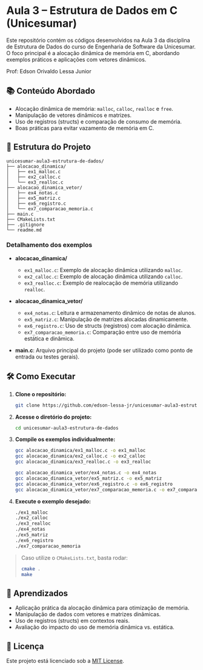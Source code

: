 
# Aula 3 – Estrutura de Dados em C (Unicesumar)

Este repositório contém os códigos desenvolvidos na Aula 3 da disciplina de Estrutura de Dados do curso de Engenharia de Software da Unicesumar. O foco principal é a alocação dinâmica de memória em C, abordando exemplos práticos e aplicações com vetores dinâmicos.

Prof: Edson Orivaldo Lessa Junior

## 📚 Conteúdo Abordado

- Alocação dinâmica de memória: `malloc`, `calloc`, `realloc` e `free`.
- Manipulação de vetores dinâmicos e matrizes.
- Uso de registros (structs) e comparação de consumo de memória.
- Boas práticas para evitar vazamento de memória em C.

## 📁 Estrutura do Projeto

```
unicesumar-aula3-estrutura-de-dados/
├── alocacao_dinamica/
│   ├── ex1_malloc.c
│   ├── ex2_calloc.c
│   └── ex3_realloc.c
├── alocacao_dinamica_vetor/
│   ├── ex4_notas.c
│   ├── ex5_matriz.c
│   ├── ex6_registro.c
│   └── ex7_comparacao_memoria.c
├── main.c
├── CMakeLists.txt
├── .gitignore
└── readme.md
```

### Detalhamento dos exemplos

- **alocacao_dinamica/**
  - `ex1_malloc.c`: Exemplo de alocação dinâmica utilizando `malloc`.
  - `ex2_calloc.c`: Exemplo de alocação dinâmica utilizando `calloc`.
  - `ex3_realloc.c`: Exemplo de realocação de memória utilizando `realloc`.

- **alocacao_dinamica_vetor/**
  - `ex4_notas.c`: Leitura e armazenamento dinâmico de notas de alunos.
  - `ex5_matriz.c`: Manipulação de matrizes alocadas dinamicamente.
  - `ex6_registro.c`: Uso de structs (registros) com alocação dinâmica.
  - `ex7_comparacao_memoria.c`: Comparação entre uso de memória estática e dinâmica.

- **main.c**: Arquivo principal do projeto (pode ser utilizado como ponto de entrada ou testes gerais).

## 🛠️ Como Executar

1. **Clone o repositório:**

   ```bash
   git clone https://github.com/edson-lessa-jr/unicesumar-aula3-estrutura-de-dados.git
   ```

2. **Acesse o diretório do projeto:**

   ```bash
   cd unicesumar-aula3-estrutura-de-dados
   ```

3. **Compile os exemplos individualmente:**

   ```bash
   gcc alocacao_dinamica/ex1_malloc.c -o ex1_malloc
   gcc alocacao_dinamica/ex2_calloc.c -o ex2_calloc
   gcc alocacao_dinamica/ex3_realloc.c -o ex3_realloc

   gcc alocacao_dinamica_vetor/ex4_notas.c -o ex4_notas
   gcc alocacao_dinamica_vetor/ex5_matriz.c -o ex5_matriz
   gcc alocacao_dinamica_vetor/ex6_registro.c -o ex6_registro
   gcc alocacao_dinamica_vetor/ex7_comparacao_memoria.c -o ex7_comparacao_memoria
   ```

4. **Execute o exemplo desejado:**

   ```bash
   ./ex1_malloc
   ./ex2_calloc
   ./ex3_realloc
   ./ex4_notas
   ./ex5_matriz
   ./ex6_registro
   ./ex7_comparacao_memoria
   ```

> Caso utilize o `CMakeLists.txt`, basta rodar:
> ```bash
> cmake .
> make
> ```

## 🧠 Aprendizados

- Aplicação prática da alocação dinâmica para otimização de memória.
- Manipulação de dados com vetores e matrizes dinâmicas.
- Uso de registros (structs) em contextos reais.
- Avaliação do impacto do uso de memória dinâmica vs. estática.

## 📄 Licença

Este projeto está licenciado sob a [MIT License](LICENSE).


